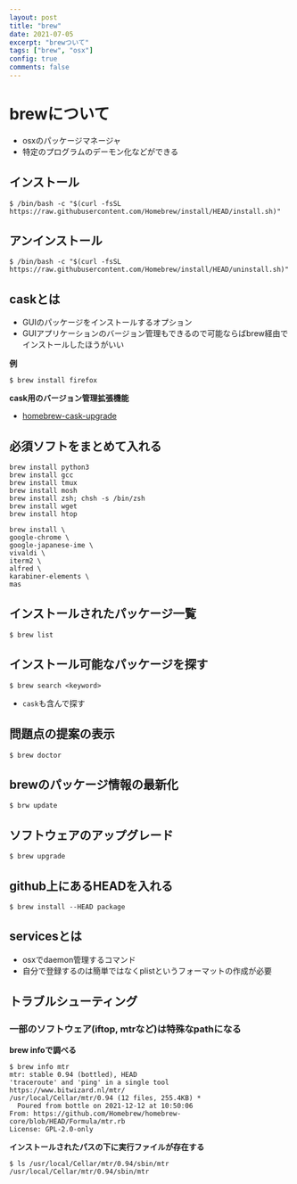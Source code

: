 ```yaml
---
layout: post
title: "brew"
date: 2021-07-05
excerpt: "brewついて"
tags: ["brew", "osx"]
config: true
comments: false
---
```


# brewについて
 - osxのパッケージマネージャ
 - 特定のプログラムのデーモン化などができる

## インストール

```console
$ /bin/bash -c "$(curl -fsSL https://raw.githubusercontent.com/Homebrew/install/HEAD/install.sh)"
```

## アンインストール

```console
$ /bin/bash -c "$(curl -fsSL https://raw.githubusercontent.com/Homebrew/install/HEAD/uninstall.sh)"
```

## caskとは
 - GUIのパッケージをインストールするオプション
 - GUIアプリケーションのバージョン管理もできるので可能ならばbrew経由でインストールしたほうがいい

**例**  

```console
$ brew install firefox
```

**cask用のバージョン管理拡張機能**  
 - [homebrew-cask-upgrade](https://github.com/buo/homebrew-cask-upgrade)

## 必須ソフトをまとめて入れる

```shell
brew install python3
brew install gcc
brew install tmux
brew install mosh
brew install zsh; chsh -s /bin/zsh
brew install wget
brew install htop

brew install \
google-chrome \
google-japanese-ime \
vivaldi \
iterm2 \
alfred \
karabiner-elements \
mas
```

## インストールされたパッケージ一覧

```console
$ brew list
```

## インストール可能なパッケージを探す

```console
$ brew search <keyword>
```
 - `cask`も含んで探す

## 問題点の提案の表示

```console
$ brew doctor
```

## brewのパッケージ情報の最新化

```console
$ brw update
```

## ソフトウェアのアップグレード

```console
$ brew upgrade
```

## github上にあるHEADを入れる

```console
$ brew install --HEAD package
```

## servicesとは
 - osxでdaemon管理するコマンド
 - 自分で登録するのは簡単ではなくplistというフォーマットの作成が必要

## トラブルシューティング

### 一部のソフトウェア(iftop, mtrなど)は特殊なpathになる

**brew infoで調べる**  
```console
$ brew info mtr
mtr: stable 0.94 (bottled), HEAD
'traceroute' and 'ping' in a single tool
https://www.bitwizard.nl/mtr/
/usr/local/Cellar/mtr/0.94 (12 files, 255.4KB) *
  Poured from bottle on 2021-12-12 at 10:50:06
From: https://github.com/Homebrew/homebrew-core/blob/HEAD/Formula/mtr.rb
License: GPL-2.0-only
```

**インストールされたパスの下に実行ファイルが存在する**  

```console
$ ls /usr/local/Cellar/mtr/0.94/sbin/mtr
/usr/local/Cellar/mtr/0.94/sbin/mtr
```
